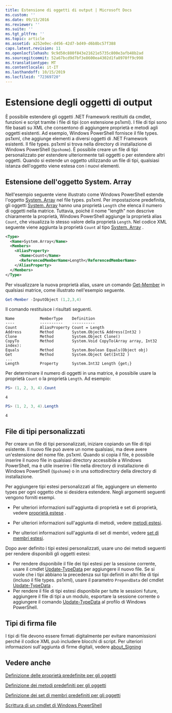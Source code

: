 ```yaml
---
title: Estensione di oggetti di output | Microsoft Docs
ms.custom: ''
ms.date: 09/13/2016
ms.reviewer: ''
ms.suite: ''
ms.tgt_pltfrm: ''
ms.topic: article
ms.assetid: a252e0ec-d456-42d7-bd49-d6b8bc57f388
caps.latest.revision: 11
ms.openlocfilehash: 9c9d50c880f843e21621e5735c800e3afb48b2ad
ms.sourcegitcommit: 52a67bcd9d7bf3e8600ea4302d1fa8970ff9c998
ms.translationtype: MT
ms.contentlocale: it-IT
ms.lasthandoff: 10/15/2019
ms.locfileid: "72369720"
---
```

# <a name="extending-output-objects"></a>Estensione degli oggetti di output

È possibile estendere gli oggetti .NET Framework restituiti da cmdlet, funzioni e script tramite i file di tipi (con estensione ps1xml). I file di tipi sono file basati su XML che consentono di aggiungere proprietà e metodi agli oggetti esistenti. Ad esempio, Windows PowerShell fornisce il file types. ps1xml, che aggiunge elementi a diversi oggetti di .NET Framework esistenti. Il file types. ps1xml si trova nella directory di installazione di Windows PowerShell (`$pshome`). È possibile creare un file di tipi personalizzato per estendere ulteriormente tali oggetti o per estendere altri oggetti. Quando si estende un oggetto utilizzando un file di tipi, qualsiasi istanza dell'oggetto viene estesa con i nuovi elementi.

## <a name="extending-the-systemarray-object"></a>Estensione dell'oggetto System. Array

Nell'esempio seguente viene illustrato come Windows PowerShell estende l'oggetto [System. Array](/dotnet/api/System.Array) nel file types. ps1xml. Per impostazione predefinita, gli oggetti [System. Array](/dotnet/api/System.Array) hanno una proprietà `Length` che elenca il numero di oggetti nella matrice. Tuttavia, poiché il nome "length" non descrive chiaramente la proprietà, Windows PowerShell aggiunge la proprietà alias `Count`, che visualizza lo stesso valore della proprietà `Length`. Nel codice XML seguente viene aggiunta la proprietà `Count` al tipo [System. Array](/dotnet/api/System.Array) .

```xml
<Type>
  <Name>System.Array</Name>
  <Members>
    <AliasProperty>
      <Name>Count</Name>
      <ReferencedMemberName>Length</ReferencedMemberName>
    </AliasProperty>
  </Members>
</Type>

```

Per visualizzare la nuova proprietà alias, usare un comando [Get-Member](/powershell/module/Microsoft.PowerShell.Utility/Get-Member) in qualsiasi matrice, come illustrato nell'esempio seguente.

```powershell
Get-Member -InputObject (1,2,3,4)
```

Il comando restituisce i risultati seguenti.
```output
Name           MemberType    Definition
----           ----------    ----------
Count          AliasProperty Count = Length
Address        Method        System.Object& Address(Int32 )
Clone          Method        System.Object Clone()
CopyTo         Method        System.Void CopyTo(Array array, Int32 index):
Equals         Method        System.Boolean Equals(Object obj)
Get            Method        System.Object Get(Int32 )
...
Length         Property      System.Int32 Length {get;}
```
Per determinare il numero di oggetti in una matrice, è possibile usare la proprietà `Count` o la proprietà `Length`. Ad esempio:

```powershell
PS> (1, 2, 3, 4).Count
```

```output
4
```

```powershell
PS> (1, 2, 3, 4).Length
```

```output
4
```

## <a name="custom-types-files"></a>File di tipi personalizzati

Per creare un file di tipi personalizzati, iniziare copiando un file di tipi esistente. Il nuovo file può avere un nome qualsiasi, ma deve avere un'estensione del nome file. ps1xml. Quando si copia il file, è possibile inserire il nuovo file in qualsiasi directory accessibile a Windows PowerShell, ma è utile inserire i file nella directory di installazione di Windows PowerShell (`$pshome`) o in una sottodirectory della directory di installazione.

Per aggiungere tipi estesi personalizzati al file, aggiungere un elemento types per ogni oggetto che si desidera estendere. Negli argomenti seguenti vengono forniti esempi.

- Per ulteriori informazioni sull'aggiunta di proprietà e set di proprietà, vedere [proprietà estese](./extending-properties-for-objects.md) .

- Per ulteriori informazioni sull'aggiunta di metodi, vedere [metodi estesi](./defining-default-methods-for-objects.md).

- Per ulteriori informazioni sull'aggiunta di set di membri, vedere [set di membri estesi](./defining-default-member-sets-for-objects.md).

Dopo aver definito i tipi estesi personalizzati, usare uno dei metodi seguenti per rendere disponibili gli oggetti estesi:

- Per rendere disponibile il file dei tipi estesi per la sessione corrente, usare il cmdlet [Update-TypeData](/powershell/module/Microsoft.PowerShell.Utility/Update-TypeData) per aggiungere il nuovo file. Se si vuole che i tipi abbiano la precedenza sui tipi definiti in altri file di tipi (incluso il file types. ps1xml), usare il parametro `PrependData` del cmdlet [Update-TypeData](/powershell/module/Microsoft.PowerShell.Utility/Update-TypeData) .
- Per rendere il file di tipi estesi disponibile per tutte le sessioni future, aggiungere il file di tipi a un modulo, esportare la sessione corrente o aggiungere il comando [Update-TypeData](/powershell/module/Microsoft.PowerShell.Utility/Update-TypeData) al profilo di Windows PowerShell.

## <a name="signing-types-files"></a>Tipi di firma file

I tipi di file devono essere firmati digitalmente per evitare manomissioni perché il codice XML può includere blocchi di script. Per ulteriori informazioni sull'aggiunta di firme digitali, vedere [about_Signing](/powershell/module/microsoft.powershell.core/about/about_signing)

## <a name="see-also"></a>Vedere anche

[Definizione delle proprietà predefinite per gli oggetti](./extending-properties-for-objects.md)

[Definizione dei metodi predefiniti per gli oggetti](./defining-default-methods-for-objects.md)

[Definizione dei set di membri predefiniti per gli oggetti](./defining-default-member-sets-for-objects.md)

[Scrittura di un cmdlet di Windows PowerShell](./writing-a-windows-powershell-cmdlet.md)
